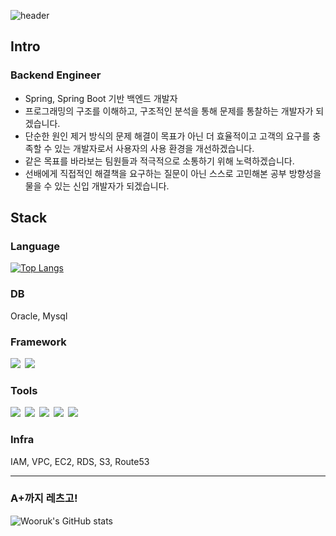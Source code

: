 
![header](https://capsule-render.vercel.app/api?type=venom&&color=timeAuto&customColorList=0,2,4,6,8,7,8,8&height=190&text=Bienvenidos-nl-wooruk's%20Repo&fontSize=80)

<div style="align-items: center">
<h2>Intro</h2>
<h3>Backend Engineer</h3>
  <ul>
    <li>Spring, Spring Boot 기반 백엔드 개발자</li>
    <li>프로그래밍의 구조를 이해하고, 구조적인 분석을 통해 문제를 통찰하는 개발자가 되겠습니다.</li>
    <li>단순한 원인 제거 방식의 문제 해결이 목표가 아닌 더 효율적이고 고객의 요구를 충족할 수 있는 개발자로서 사용자의 사용 환경을 개선하겠습니다.</li>
    <li>같은 목표를 바라보는 팀원들과 적극적으로 소통하기 위해 노력하겠습니다.</li>
    <li>선배에게 직접적인 해결책을 요구하는 질문이 아닌 스스로 고민해본 공부 방향성을 물을 수 있는 신입 개발자가 되겠습니다.</li>
  </ul>

<h2>Stack</h2>
<h3>Language</h3>

[![Top Langs](https://github-readme-stats.vercel.app/api/top-langs/?username=tlacodnjs667&layout=compact&hide=GLSL,Shell,CSS,Astro,Rust,Go)](https://github.com/anuraghazra/github-readme-stats)

<h3>DB</h3>
Oracle, Mysql

<h3>Framework</h3>
<a style="margin-right: 3px" href="버튼을 눌렀을 때 이동할 링크" target="_blank"><img src="https://img.shields.io/badge/Express-000000?style=&logo=Express&logoColor=white"/></a>
<a style="margin-right: 3px" href="버튼을 눌렀을 때 이동할 링크" target="_blank"><img src="https://img.shields.io/badge/spring-default?style=&logo=spring&logoColor=white"/></a>

<h3>Tools</h3>
<a style="margin-right: 3px" href="버튼을 눌렀을 때 이동할 링크" target="_blank"><img src="https://img.shields.io/badge/github-181717?style=&logo=github&logoColor=white"/></a>
<img style="margin-right: 3px" src="https://img.shields.io/badge/git-F05032?style=&logo=git&logoColor=white"/>
<a style="margin-right: 3px" href="버튼을 눌렀을 때 이동할 링크" target="_blank"><img src="https://img.shields.io/badge/Trello-0052CC?style=&logo=trello&logoColor=whitewhite"/></a>
<a style="margin-right: 3px" href="버튼을 눌렀을 때 이동할 링크" target="_blank"><img src="https://img.shields.io/badge/notion-000000?style=&logo=notion&logoColor=whitewhite"/></a>
<a style="margin-right: 3px" href="버튼을 눌렀을 때 이동할 링크" target="_blank"><img src="https://img.shields.io/badge/IntelliJ Idea-007bff?style=&logo=IntelliJ Idea&logoColor=whitewhite"/></a>

<h3>Infra</h3>
IAM, VPC, EC2, RDS, S3, Route53

<hr>


<h3>A+까지 레츠고!</h3>

![Wooruk's GitHub stats](https://github-readme-stats.vercel.app/api?username=tlacodnjs667&show_icons=true&theme=radical)


</div>


[//]: # (헤더 : https://github.com/kyechan99/capsule-render#egg)

[//]: # (참고 블로그 : https://80000coding.oopy.io/865f4b2a-5198-49e8-a173-0f893a4fed45)

[//]: # ()
